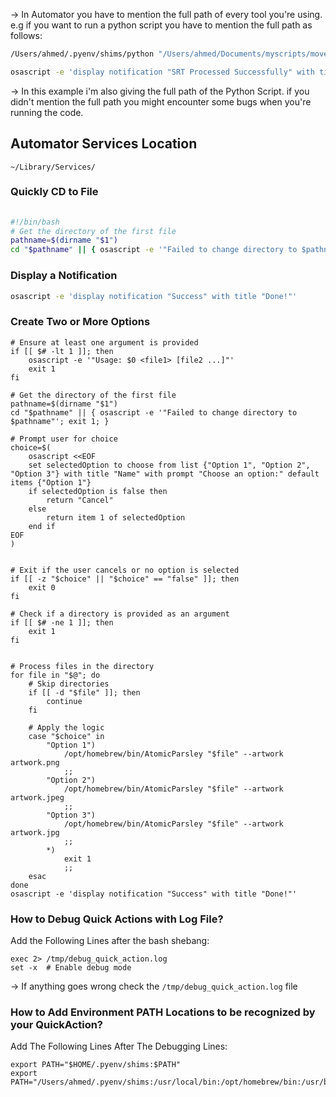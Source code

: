 
→ In Automator you have to mention the full path of every tool you're using. e.g if you want to run a python script you have to mention the full path as follows: 

```sh
/Users/ahmed/.pyenv/shims/python "/Users/ahmed/Documents/myscripts/move_period.py" "$@"

osascript -e 'display notification "SRT Processed Successfully" with title "Done!"'
```

→ In this example i'm also giving the full path of the Python Script. if you didn't mention the full path you might encounter some bugs when you're running the code. 

## Automator Services Location

```
~/Library/Services/
```

### Quickly CD to File

```sh
  
#!/bin/bash
# Get the directory of the first file
pathname=$(dirname "$1")
cd "$pathname" || { osascript -e '"Failed to change directory to $pathname"'; exit 1; }
```

### Display a Notification

```sh
osascript -e 'display notification "Success" with title "Done!"'
```

### Create Two or More Options


```shell
# Ensure at least one argument is provided
if [[ $# -lt 1 ]]; then
    osascript -e '"Usage: $0 <file1> [file2 ...]"'
    exit 1
fi

# Get the directory of the first file
pathname=$(dirname "$1")
cd "$pathname" || { osascript -e '"Failed to change directory to $pathname"'; exit 1; }

# Prompt user for choice
choice=$(
    osascript <<EOF
    set selectedOption to choose from list {"Option 1", "Option 2", "Option 3"} with title "Name" with prompt "Choose an option:" default items {"Option 1"}
    if selectedOption is false then
        return "Cancel"
    else
        return item 1 of selectedOption
    end if
EOF
)


# Exit if the user cancels or no option is selected
if [[ -z "$choice" || "$choice" == "false" ]]; then
    exit 0
fi

# Check if a directory is provided as an argument
if [[ $# -ne 1 ]]; then
    exit 1
fi


# Process files in the directory
for file in "$@"; do
    # Skip directories
    if [[ -d "$file" ]]; then
        continue
    fi

    # Apply the logic
    case "$choice" in
        "Option 1")
            /opt/homebrew/bin/AtomicParsley "$file" --artwork artwork.png
            ;;
        "Option 2")
            /opt/homebrew/bin/AtomicParsley "$file" --artwork artwork.jpeg
            ;;
        "Option 3")
            /opt/homebrew/bin/AtomicParsley "$file" --artwork artwork.jpg
            ;;
        *)
            exit 1
            ;;
    esac
done
osascript -e 'display notification "Success" with title "Done!"'
```

### How to Debug Quick Actions with Log File?

Add the Following Lines after the bash shebang: 

```shell
exec 2> /tmp/debug_quick_action.log
set -x  # Enable debug mode
```

→ If anything goes wrong check the `/tmp/debug_quick_action.log` file
### How to Add Environment PATH Locations to be recognized by your QuickAction?

Add The Following Lines After The Debugging Lines: 

```shell
export PATH="$HOME/.pyenv/shims:$PATH"
export PATH="/Users/ahmed/.pyenv/shims:/usr/local/bin:/opt/homebrew/bin:/usr/bin:/bin:/usr/sbin:/sbin"
```
